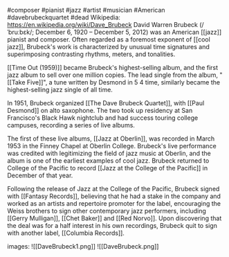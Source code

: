 #composer #pianist #jazz #artist #musician #American #davebrubeckquartet #dead 
Wikipedia: https://en.wikipedia.org/wiki/Dave_Brubeck
David Warren Brubeck (/ˈbruːbɛk/; December 6, 1920 – December 5, 2012) was an American [[jazz]] pianist and composer. Often regarded as a foremost exponent of [[cool jazz]], Brubeck's work is characterized by unusual time signatures and superimposing contrasting rhythms, meters, and tonalities.

[[Time Out (1959)]] became Brubeck's highest-selling album, and the first jazz album to sell over one million copies. The lead single from the album, "[[Take Five]]", a tune written by Desmond in 5
4 time, similarly became the highest-selling jazz single of all time.

In 1951, Brubeck organized [[The Dave Brubeck Quartet]], with [[Paul Desmond]] on alto saxophone. The two took up residency at San Francisco's Black Hawk nightclub and had success touring college campuses, recording a series of live albums.

The first of these live albums, [[Jazz at Oberlin]], was recorded in March 1953 in the Finney Chapel at Oberlin College. Brubeck's live performance was credited with legitimizing the field of jazz music at Oberlin, and the album is one of the earliest examples of cool jazz. Brubeck returned to College of the Pacific to record [[Jazz at the College of the Pacific]] in December of that year.

Following the release of Jazz at the College of the Pacific, Brubeck signed with [[Fantasy Records]], believing that he had a stake in the company and worked as an artists and repertoire promoter for the label, encouraging the Weiss brothers to sign other contemporary jazz performers, including [[Gerry Mulligan]], [[Chet Baker]] and [[Red Norvo]]. Upon discovering that the deal was for a half interest in his own recordings, Brubeck quit to sign with another label, [[Columbia Records]].

images: 
![[DaveBrubeck1.png]]
![[DaveBrubeck.png]]